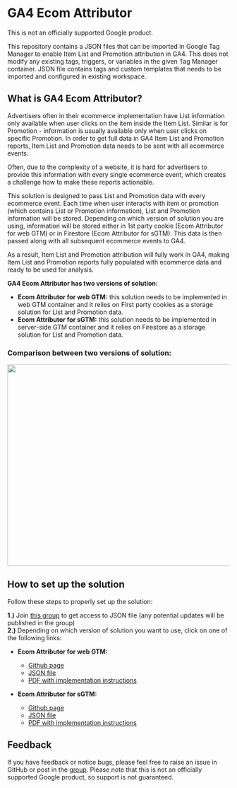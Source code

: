 # GA4 Ecom Attributor

This is not an officially supported Google product.

This repository contains a JSON files that can be imported in Google Tag Manager to enable Item List and Promotion attribution in GA4. This does not modify any existing tags, triggers, or variables in the given Tag Manager container.
JSON file contains tags and custom templates that needs to be imported and configured in existing workspace.



## What is GA4 Ecom Attributor?


Advertisers often in their ecommerce implementation have List information only available when user clicks on the item inside the Item List. Similar is for Promotion - information is usually available only when user clicks on specific Promotion.
In order to get full data in GA4 Item List and Promotion reports, Item List and Promotion data needs to be sent with all ecommerce events.

Often, due to the complexity of a website, it is hard for advertisers to provide this information with every single ecommerce event, which creates a challenge how to make these reports actionable.

This solution is designed to pass List and Promotion data with every ecommerce event. Each time when user interacts with item or promotion (which contains List or Promotion information), List and Promotion information will be stored. Depending on which version of solution you are using, information will be stored either in 1st party cookie (Ecom Attributor for web GTM) or in Firestore (Ecom Attributor for sGTM). This data is then passed along with all subsequent ecommerce events to GA4.

As a result, Item List and Promotion attribution will fully work in GA4, making Item List and Promotion reports fully populated with ecommerce data and ready to be used for analysis.










**GA4 Ecom Attributor has two versions of solution:**
* **Ecom Attributor for web GTM:** this solution needs to be implemented in web GTM container and it relies on First party cookies as a storage solution for List and Promotion data.
* **Ecom Attributor for sGTM:** this solution needs to be implemented in server-side GTM container and it relies on Firestore as a storage solution for List and Promotion data.




### Comparison between two versions of solution:

<p align="center"><img src="https://github.com/google/ga4-ecom-attributor/blob/main/sgtm-vs-webgtm-comparison.png" width="990" height="456"></p>


## How to set up the solution

Follow these steps to properly set up the solution:

**1.)** Join [this group](https://groups.google.com/g/ga4-ecom-attributor) to get access to JSON file (any potential updates will be published in the group)\
**2.)** Depending on which version of solution you want to use, click on one of the following links:

* **Ecom Attributor for web GTM:**
	* [Github page](https://github.com/google/ga4-ecom-attributor/tree/main/ecom-attributor-web-GTM)
	* [JSON file](https://github.com/google/ga4-ecom-attributor/blob/main/ecom-attributor-web-GTM/ecom-attributor-web-GTM.json)
	* [PDF with implementation instructions](https://github.com/google/ga4-ecom-attributor/blob/main/ecom-attributor-web-GTM/ecom-attributor-web-GTM-implementation-guide.pdf)	

* **Ecom Attributor for sGTM:**
	* [Github page](https://github.com/google/ga4-ecom-attributor/tree/main/ecom-attributor-sGTM)
	* [JSON file](https://github.com/google/ga4-ecom-attributor/blob/main/ecom-attributor-sGTM/ecom-attributor-sGTM.json)
	* [PDF with implementation instructions](https://github.com/google/ga4-ecom-attributor/blob/main/ecom-attributor-sGTM/ecom-attributor-sGTM-implementation-guide.pdf)	 




## Feedback

If you have feedback or notice bugs, please feel free to raise an issue in GitHub or post in the [group](https://groups.google.com/g/ga4-ecom-attributor). Please note that this is not an officially supported Google product, so support is not guaranteed.
